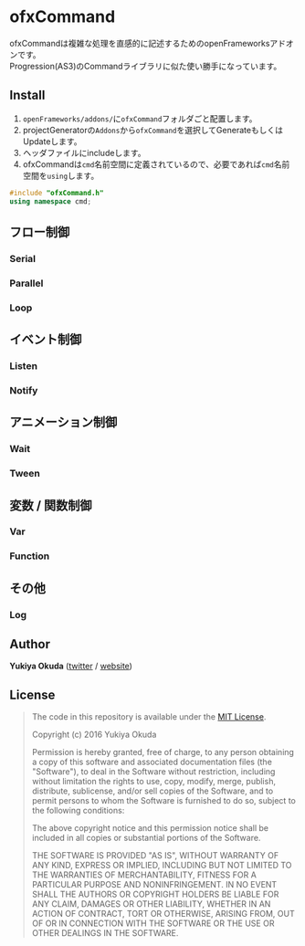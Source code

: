 # ofxCommand

ofxCommandは複雑な処理を直感的に記述するためのopenFrameworksアドオンです。  
Progression(AS3)のCommandライブラリに似た使い勝手になっています。  

## Install
1. `openFrameworks/addons/`に`ofxCommand`フォルダごと配置します。
2. projectGeneratorの`Addons`から`ofxCommand`を選択してGenerateもしくはUpdateします。
3. ヘッダファイルにincludeします。
4. ofxCommandは`cmd`名前空間に定義されているので、必要であれば`cmd`名前空間を`using`します。  
```cpp
#include "ofxCommand.h"
using namespace cmd;
```
   
## フロー制御

### Serial

### Parallel

### Loop

## イベント制御

### Listen

### Notify

## アニメーション制御

### Wait

### Tween

## 変数 / 関数制御

### Var

### Function

## その他

### Log

## Author
**Yukiya Okuda** ([twitter](https://twitter.com/alumican_net) / [website](http://alumican.net))

## License
> The code in this repository is available under the [MIT License](https://secure.wikimedia.org/wikipedia/en/wiki/Mit_license).
> 
> Copyright (c) 2016 Yukiya Okuda
> 
> Permission is hereby granted, free of charge, to any person obtaining a copy of this software and associated documentation files (the "Software"), to deal in the Software without restriction, including without limitation the rights to use, copy, modify, merge, publish, distribute, sublicense, and/or sell copies of the Software, and to permit persons to whom the Software is furnished to do so, subject to the following conditions:
> 
> The above copyright notice and this permission notice shall be included in all copies or substantial portions of the Software.
> 
> THE SOFTWARE IS PROVIDED "AS IS", WITHOUT WARRANTY OF ANY KIND, EXPRESS OR IMPLIED, INCLUDING BUT NOT LIMITED TO THE WARRANTIES OF MERCHANTABILITY, FITNESS FOR A PARTICULAR PURPOSE AND NONINFRINGEMENT. IN NO EVENT SHALL THE AUTHORS OR COPYRIGHT HOLDERS BE LIABLE FOR ANY CLAIM, DAMAGES OR OTHER LIABILITY, WHETHER IN AN ACTION OF CONTRACT, TORT OR OTHERWISE, ARISING FROM, OUT OF OR IN CONNECTION WITH THE SOFTWARE OR THE USE OR OTHER DEALINGS IN THE SOFTWARE.
